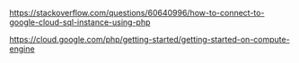 https://stackoverflow.com/questions/60640996/how-to-connect-to-google-cloud-sql-instance-using-php

https://cloud.google.com/php/getting-started/getting-started-on-compute-engine